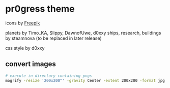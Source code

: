 # pr0gress theme

icons by [Freepik](https://www.flaticon.com/search?author_id=1&style_id=162&type=standard&word=satellite)

planets by Timo_KA, Slippy, DawnofUwe, d0xxy
ships, research, buildings by steamnova (to be replaced in later release)

css style by d0xxy


## convert images

```sh
# execute in directory containing pngs
mogrify -resize '200x200^' -gravity Center -extent 200x200 -format jpg -quality 99 *.png
```
